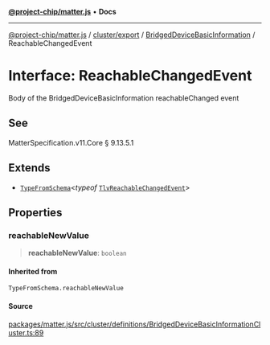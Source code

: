 [**@project-chip/matter.js**](../../../../../README.md) • **Docs**

***

[@project-chip/matter.js](../../../../../modules.md) / [cluster/export](../../../README.md) / [BridgedDeviceBasicInformation](../README.md) / ReachableChangedEvent

# Interface: ReachableChangedEvent

Body of the BridgedDeviceBasicInformation reachableChanged event

## See

MatterSpecification.v11.Core § 9.13.5.1

## Extends

- [`TypeFromSchema`](../../../../../tlv/export/README.md#typefromschemas)\<*typeof* [`TlvReachableChangedEvent`](../README.md#tlvreachablechangedevent)\>

## Properties

### reachableNewValue

> **reachableNewValue**: `boolean`

#### Inherited from

`TypeFromSchema.reachableNewValue`

#### Source

[packages/matter.js/src/cluster/definitions/BridgedDeviceBasicInformationCluster.ts:89](https://github.com/project-chip/matter.js/blob/7a8cbb56b87d4ccf34bec5a9a95ab40a1711324f/packages/matter.js/src/cluster/definitions/BridgedDeviceBasicInformationCluster.ts#L89)
